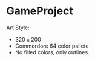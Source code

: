 # GameProject

Art Style:
  - 320 x 200
  - Commordore 64 color pallete
  - No filled colors, only outlines.
